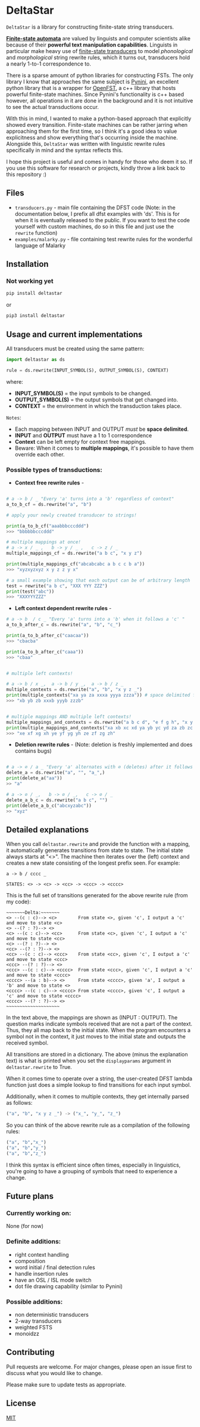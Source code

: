 # DeltaStar

`DeltaStar` is a library for constructing finite-state string transducers.

**[Finite-state automata](https://en.wikipedia.org/wiki/Finite-state_machine)** are valued by linguists and computer scientists alike because of their **powerful text manipulation capabilities**. Linguists in particular make heavy use of [finite-state transducers](https://en.wikipedia.org/wiki/Finite-state_transducer) to model *phonological* and *morphological* string rewrite rules, which it turns out, transducers hold a nearly 1-to-1 correspondence to.

There is a sparse amount of python libraries for constructing FSTs. The only library I know that approaches the same subject is [Pynini](https://pypi.org/project/pynini/), an excellent python library that is a wrapper for [OpenFST](https://www.openfst.org/twiki/bin/view/FST/WebHome), a c++ library that hosts powerful finite-state machines. Since Pynini's functionality is c++ based however, all operations in it are done in the background and it is not intuitive to see the actual transductions occur. 

With this in mind, I wanted to make a python-based approach that explicitly showed every transition. Finite-state machines can be rather jarring when approaching them for the first time, so I think it's a good idea to value explicitness and show everything that's occurring inside the machine. Alongside this, `DeltaStar` was written with linguistic rewrite rules specifically in mind and the syntax reflects this. 

I hope this project is useful and comes in handy for those who deem it so. If you use this software for research or projects, kindly throw a link back to this repository :)

## Files

- `transducers.py` - main file containing the DFST code (Note: in the documentation below, I prefix all dfst examples with 'ds'. This is for when it is eventually released to the public. If you want to test the code yourself with custom machines, do so in this file and just use the `rewrite` function)
- `examples/malarky.py` - file containing test rewrite rules for the wonderful language of Malarky 

## Installation

### Not working yet

```bash
pip install deltastar
```
or
```bash
pip3 install deltastar
```

## Usage and current implementations

All transducers must be created using the same pattern:

```python
import deltastar as ds

rule = ds.rewrite(INPUT_SYMBOL(S), OUTPUT_SYMBOL(S), CONTEXT)
```
where:

   - **INPUT_SYMBOL(S)** = the input symbols to be changed. 
   - **OUTPUT_SYMBOL(S)** = the output symbols that get changed into. 
   - **CONTEXT** = the environment in which the transduction takes place. 

`Notes`: 
- Each mapping between INPUT and OUTPUT *must* be **space delimited**.
- **INPUT** and **OUTPUT** must have a 1 to 1 correspondence 
- **Context** can be left empty for context free mappings.
- Beware: When it comes to **multiple mappings**, it's possible to have them override each other.

### Possible types of transductions:

- **Context free rewrite rules** -
```python

# a -> b / _ "Every 'a' turns into a 'b' regardless of context"
a_to_b_cf = ds.rewrite("a", "b")

# apply your newly created transducer to strings!

print(a_to_b_cf("aaabbbcccddd")
>>> "bbbbbbcccddd"

# multiple mappings at once!
# a -> x / _ ,   b -> y / _ ,   c -> z / _
multiple_mappings_cf = ds.rewrite("a b c", "x y z")

print(multiple_mappings_cf("abcabcabc a b c c b a"))
>>> "xyzxyzxyz x y z z y x"

# a small example showing that each output can be of arbitrary length
test = rewrite("a b c", "XXX YYY ZZZ")
print(test("abc"))
>>> "XXXYYYZZZ"
```


- **Left context dependent rewrite rules** -
```python
# a -> b  / c _ "Every 'a' turns into a 'b' when it follows a 'c' "
a_to_b_after_c = ds.rewrite("a", "b", "c_")

print(a_to_b_after_c("caacaa"))
>>> "cbacba"

print(a_to_b_after_c("caaa"))
>>> "cbaa"


# multiple left contexts!

# a -> b / x _,  a -> b / y _,  a -> b / z _
multiple_contexts = ds.rewrite("a", "b", "x y z _")
print(multiple_contexts("xa ya za xxxa yyya zzza")) # space delimited for easier reading!
>>> "xb yb zb xxxb yyyb zzzb"


# multiple mappings AND multiple left contexts!
multiple_mappings_and_contexts = ds.rewrite("a b c d", "e f g h", "x y z _")
print(multiple_mappings_and_contexts("xa xb xc xd ya yb yc yd za zb zc zd")) # space delimited for easier reading!
>>> "xe xf xg xh ye yf yg yh ze zf zg zh"

```
- **Deletion rewrite rules** - (Note: deletion is freshly implemented and does contains bugs)
```python

# a -> ∅ / a _ "Every 'a' alternates with ∅ (deletes) after it follows an another 'a' "
delete_a = ds.rewrite("a", "", "a_",)
print(delete_a("aa"))
>> "a"

# a -> ∅ / _,   b -> ∅ / _,   c -> ∅ / _
delete_a_b_c = ds.rewrite("a b c", "")
print(delete_a_b_c("abcxyzabc"))
>> "xyz"

```


## Detailed explanations

When you call `deltastar.rewrite` and provide the function with a mapping, it automatically generates transitions from state to state. The initial state always starts at "<>". The machine then iterates over the (left) context and creates a new state consisting of the longest prefix seen. For example:
```
a -> b / cccc _

STATES: <> -> <c> -> <cc> -> <ccc> -> <cccc>
```
This is the full set of transitions generated for the above rewrite rule (from my code):
```
~~~~~~~Delta:~~~~~~~
<> --(c : c)--> <c>        From state <>, given 'c', I output a 'c' and move to state <c>
<> --(? : ?)--> <>
<c> --(c : c)--> <cc>      From state <c>, given 'c', I output a 'c' and move to state <cc>
<c> --(? : ?)--> <>
<cc> --(? : ?)--> <>
<cc> --(c : c)--> <ccc>    From state <cc>, given 'c', I output a 'c' and move to state <ccc>
<ccc> --(? : ?)--> <>
<ccc> --(c : c)--> <cccc>  From state <ccc>, given 'c', I output a 'c' and move to state <cccc>
<cccc> --(a : b)--> <>     From state <cccc>, given 'a', I output a 'b' and move to state <>
<cccc> --(c : c)--> <cccc> From state <cccc>, given 'c', I output a 'c' and move to state <cccc>
<cccc> --(? : ?)--> <>
~~~~~~~~~~~~~~~~~~~~
```
In the text above, the mappings are shown as (INPUT : OUTPUT). The question marks indicate symbols received that are not a part of the context. Thus, they all map back to the initial state. When the program encounters a symbol not in the context, it just moves to the initial state and outputs the received symbol. 

All transitions are stored in a dictionary. The above (minus the explanation text) is what is printed when you set the `displayparams` argument in `deltastar.rewrite` to True.

When it comes time to operate over a string, the user-created DFST lambda function just does a simple lookup to find transitions for each input symbol.

Additionally, when it comes to multiple contexts, they get internally parsed as follows:
```python
("a", "b", "x y z _") -> ("x_", "y_", "z_")
```
So you can think of the above rewrite rule as a compilation of the following rules:
```python
("a", "b","x_")
("a", "b","y_")
("a", "b","z_")
```
I think this syntax is efficient since often times, especially in linguistics, you're going to have a grouping of symbols that need to experience a change.

## Future plans

### Currently working on:

None (for now)

### Definite additions:
- right context handling
- composition
- word initial / final detection rules
- handle insertion rules
- have an OSL / ISL mode switch
- dot file drawing capability (similar to Pynini)


### Possible additions:

- non deterministic transducers
- 2-way transducers
- weighted FSTS
- monoidzz

## Contributing
Pull requests are welcome. For major changes, please open an issue first to discuss what you would like to change.

Please make sure to update tests as appropriate.

## License
[MIT](https://choosealicense.com/licenses/mit/)
